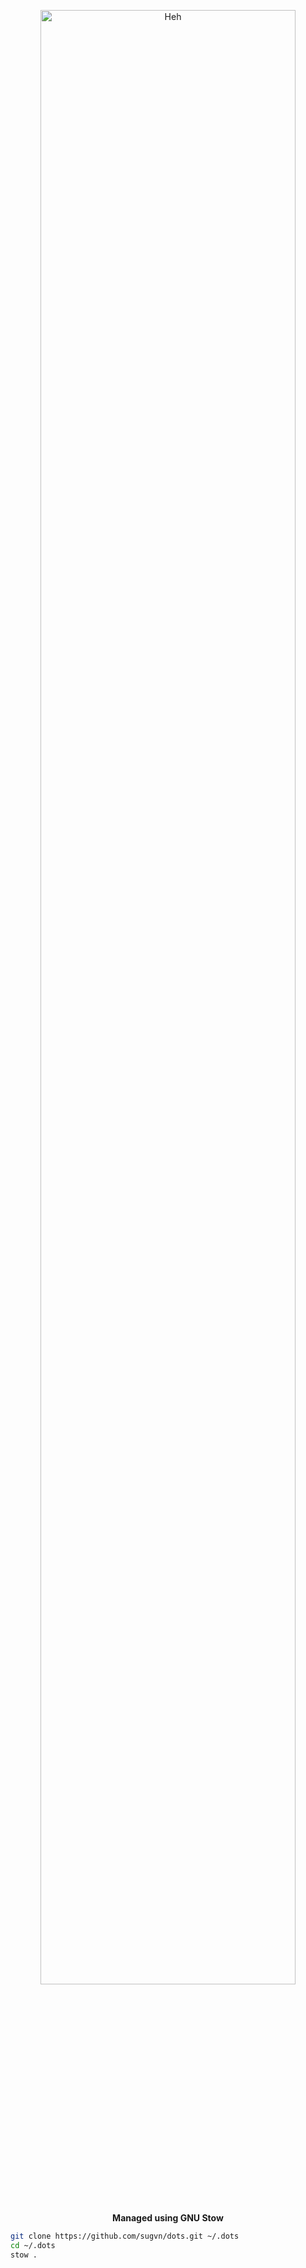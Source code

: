 <p align="center">
  <img src="https://ricedigital.co.uk/wp-content/uploads/2023/07/THUMBNAIL-6.png" alt="Heh" width="90%">
</p>

<p align="center">
  <b>Managed using GNU Stow</b><br>
</p>

```bash
git clone https://github.com/sugvn/dots.git ~/.dots
cd ~/.dots
stow .
